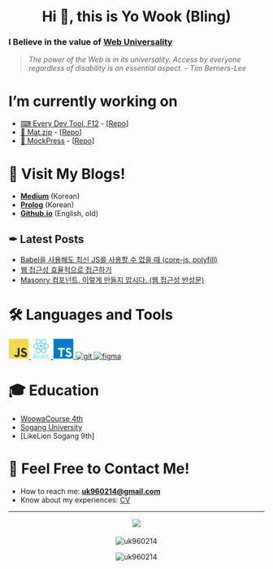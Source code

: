 <h1 align="center">Hi 👋, this is Yo Wook (Bling)</h1>

### I Believe in the value of [Web Universality](https://www.scientificamerican.com/article/long-live-the-web/)
> *The power of the Web is in its universality. Access by everyone regardless of disability is an essential aspect. - Tim Berners-Lee*

# I’m currently working on 
  - [⌨ Every Dev Tool, F12](https://f12.app) - [[Repo](https://github.com/woowacourse-teams/2022-f12)]
  - [🍖 Mat.zip](https://matzip.today) - [[Repo](https://github.com/The-Fellowship-of-the-matzip/mat.zip-front)]
  - [📌 MockPress](https://mockpress.github.io) - [[Repo](https://github.com/MockPress/mockpress)]


# 📝 Visit My Blogs!
  - [**Medium**](https://medium.com/@uk960214) (Korean)
  - [**Prolog**](https://prolog.techcourse.co.kr/uk960214/studylogs) (Korean)
  - [**Github.io**](https://uk960214.github.io/) (English, old)
## ✒ Latest Posts

<!-- BLOG-POST-LIST:START -->
- [Babel을 사용해도 최신 JS를 사용할 수 없을 때 &lpar;core-js, polyfill&rpar;](https://medium.com/@uk960214/babel%EC%9D%84-%EC%82%AC%EC%9A%A9%ED%95%B4%EB%8F%84-%EC%B5%9C%EC%8B%A0-js-%EB%AC%B8%EB%B2%95%EC%9D%84-%EC%82%AC%EC%9A%A9%ED%95%A0-%EC%88%98-%EC%97%86%EC%9D%84-%EB%95%8C-core-js-polyfill-13db50aa7cf5?source=rss-94a83835968e------2)
- [웹 접근성 효율적으로 접근하기](https://medium.com/@uk960214/%EC%9B%B9-%EC%A0%91%EA%B7%BC%EC%84%B1-%ED%9A%A8%EC%9C%A8%EC%A0%81%EC%9C%BC%EB%A1%9C-%EC%A0%91%EA%B7%BC%ED%95%98%EA%B8%B0-6ff26a016e30?source=rss-94a83835968e------2)
- [Masonry 컴포넌트, 이렇게 만들지 맙시다. &lpar;웹 접근성 반성문&rpar;](https://medium.com/@uk960214/masonry-%EC%BB%B4%ED%8F%AC%EB%84%8C%ED%8A%B8-%EC%9D%B4%EB%A0%87%EA%B2%8C-%EB%A7%8C%EB%93%A4%EC%A7%80-%EB%A7%99%EC%8B%9C%EB%8B%A4-%EC%9B%B9-%EC%A0%91%EA%B7%BC%EC%84%B1-%EB%B0%98%EC%84%B1%EB%AC%B8-cba1435c46d5?source=rss-94a83835968e------2)
<!-- BLOG-POST-LIST:END -->
  
# 🛠 Languages and Tools
<p align="left">
<a href="https://developer.mozilla.org/en-US/docs/Web/JavaScript" target="_blank" rel="noreferrer"> <img src="https://raw.githubusercontent.com/devicons/devicon/master/icons/javascript/javascript-original.svg" alt="javascript" width="40" height="40"/> </a> 
<a href="https://reactjs.org/" target="_blank" rel="noreferrer"> <img src="https://raw.githubusercontent.com/devicons/devicon/master/icons/react/react-original-wordmark.svg" alt="react" width="40" height="40"/> </a> 
<a href="https://www.typescriptlang.org/" target="_blank" rel="noreferrer"> <img src="https://raw.githubusercontent.com/devicons/devicon/master/icons/typescript/typescript-original.svg" alt="typescript" width="40" height="40"/> </a>
<a href="https://git-scm.com/" target="_blank" rel="noreferrer"> <img src="https://www.vectorlogo.zone/logos/git-scm/git-scm-icon.svg" alt="git" width="40" height="40"/> </a>
<a href="https://www.figma.com/" target="_blank" rel="noreferrer"> <img src="https://www.vectorlogo.zone/logos/figma/figma-icon.svg" alt="figma" width="40" height="40"/> </a> 
</p>

  
# 🎓 Education
  - [WoowaCourse 4th](https://github.com/woowacourse)
  - [Sogang University](https://wwwe.sogang.ac.kr/wwwe/index_new.html)
  - [LikeLion Sogang 9th]

# 📧 Feel Free to Contact Me!
- How to reach me: **uk960214@gmail.com**
- Know about my experiences: [CV](https://dazzling-naranja-50a.notion.site/FE-10befd931eb044b6838bafae9ff166d8)

---


<p align="center"> <img src="https://github-profile-trophy.vercel.app/?username=uk960214&theme=onedark" /> </p>
<p align="center"><img align="center" src="https://github-readme-stats.vercel.app/api?username=uk960214&show_icons=true&theme=dark&locale=en" alt="uk960214" /></p>
<p align="center"> <img src="https://komarev.com/ghpvc/?username=uk960214&label=Profile%20views&color=0e75b6&style=flat" alt="uk960214" /> </p>
